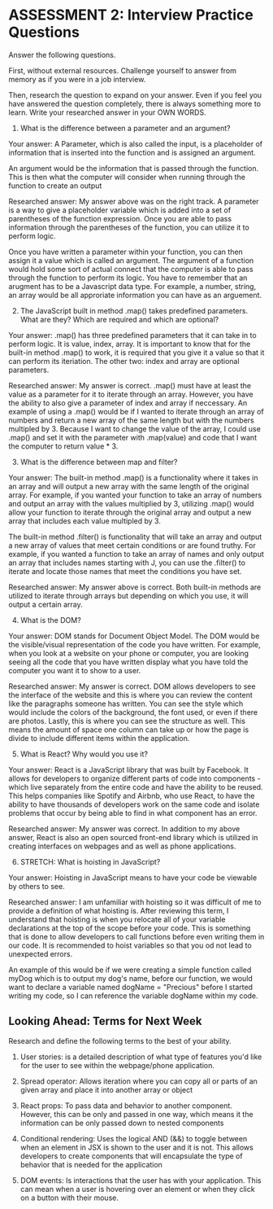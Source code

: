 # ASSESSMENT 2: Interview Practice Questions

Answer the following questions.

First, without external resources. Challenge yourself to answer from memory as if you were in a job interview.

Then, research the question to expand on your answer. Even if you feel you have answered the question completely, there is always something more to learn. Write your researched answer in your OWN WORDS.

1. What is the difference between a parameter and an argument?

Your answer: A Parameter, which is also called the input, is a placeholder of information that is inserted into the function and is assigned an argument. 

An argument would be the information that is passed through the function. This is then what the computer will consider when running through the function to create an output  

Researched answer: My answer above was on the right track. A parameter is a way to give a placeholder variable which is added into a set of parentheses of the function expression. Once you are able to pass information through the parentheses of the function, you can utilize it to perform logic. 

Once you have written a parameter within your function, you can then assign it a value which is called an argument. The argument of a function would hold some sort of actual connect that the computer is able to pass through the function to perform its logic. You have to remember that an arugment has to be a Javascript data type. For example, a number, string, an array would be all approriate information you can have as an arguement. 

2. The JavaScript built in method .map() takes predefined parameters. What are they? Which are required and which are optional?

Your answer: .map() has three predefined parameters that it can take in to perform logic. It is value, index, array. It is important to know that for the built-in method .map() to work, it is required that you give it a value so that it can perform its iteriation. The other two: index and array are optional parameters. 

Researched answer: My answer is correct. .map() must have at least the value as a parameter for it to iterate through an array. However, you have the ability to also give a parameter of index and array if neccessary. An example of using a .map() would be if I wanted to iterate through an array of numbers and return a new array of the same length but with the numbers multipled by 3. Because I want to change the value of the array, I could use .map() and set it with the parameter with .map(value) and code that I want the computer to return value * 3.

3. What is the difference between map and filter?

Your answer: The built-in method .map() is a functionality where it takes in an array and will output a new array with the same length of the original array. For example, if you wanted your function to take an array of numbers and output an array with the values multiplied by 3, utilizing .map() would allow your function to iterate through the original array and output a new array that includes each value multipled by 3. 

The built-in method .filter() is functionality that will take an array and output a new array of values that meet certain conditions or are found truthy. For example, if you wanted a function to take an array of names and only output an array that includes names starting with J, you can use the .filter() to iterate and locate those names that meet the conditions you have set. 

Researched answer: My answer above is correct. Both built-in methods are utilized to iterate through arrays but depending on which you use, it will output a certain array. 

4. What is the DOM?

Your answer: DOM stands for Document Object Model. The DOM would be the visible/visual representation of the code you have written. For example, when you look at a website on your phone or computer, you are looking seeing all the code that you have written display what you have told the computer you want it to show to a user. 

Researched answer: My answer is correct. DOM allows developers to see the interface of the website and this is where you can review the content like the paragraphs someone has written. You can see the style which would include the colors of the background, the font used, or even if there are photos. Lastly, this is where you can see the structure as well. This means the amount of space one column can take up or how the page is divide to include different items within the application. 

5. What is React? Why would you use it?

Your answer: React is a JavaScript library that was built by Facebook. It allows for developers to organize different parts of code into components - which live separately from the entire code and have the ability to be reused. This helps companies like Spotify and Airbnb, who use React, to have the ability to have thousands of developers work on the same code and isolate problems that occur by being able to find in what component has an error. 

Researched answer: My answer was correct. In addition to my above answer, React is also an open sourced front-end library which is utilized in creating interfaces on webpages and as well as phone applications.

6. STRETCH: What is hoisting in JavaScript?

Your answer: Hoisting in JavaScript means to have your code be viewable by others to see. 

Researched answer: I am unfamiliar with hoisting so it was difficult of me to provide a definition of what hoisting is. After reviewing this term, I understand that hoisting is when you relocate all of your variable declarations at the top of the scope before your code. This is something that is done to allow developers to call functions before even writing them in our code. It is recommended to hoist variables so that you od not lead to unexpected errors. 

An example of this would be if we were creating a simple function called myDog which is to output my dog's name,  before our function, we would want to declare a variable named dogName = "Precious" before I started writing my code, so I can reference the variable dogName within my code. 

## Looking Ahead: Terms for Next Week

Research and define the following terms to the best of your ability.

1. User stories: is a detailed description of what type of features you'd like for the user to see within the webpage/phone application. 

2. Spread operator: Allows iteration where you can copy all or parts of an given array and place it into another array or object 

3. React props: To pass data and behavior to another component. However, this can be only and passed in one way, which means it the information can be only passed down to nested components 

4. Conditional rendering: Uses the logical AND (&&) to toggle between when an element in JSX is shown to the user and it is not. This allows developers to create components that will encapsulate the type of behavior that is needed for the application 

5. DOM events: Is interactions that the user has with your application. This can mean when a user is hovering over an element or when they click on a button with their mouse. 
